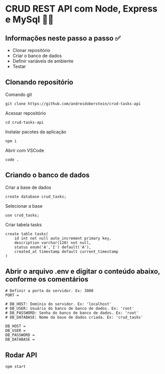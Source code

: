 # CRUD REST API com Node, Express e MySql 👨‍💻

## Informações neste passo a passo ✅
* Clonar repositório
* Criar o banco de dados
* Definir variáveis de ambiente
* Testar

## Clonando repositório
Comando git
```
git clone https://github.com/andreidoberstein/crud-tasks-api
```
Acessar repositório
```
cd crud-tasks-api
```
Instalar pacotes da aplicação
```
npm i
```
Abrir com VSCode
```
code .
```

## Criando o banco de dados
Criar a base de dados
```
create database crud_tasks;
```
Selecionar a base
```
use crud_tasks;
```
Criar tabela tasks
```
create table tasks(
    id int not null auto_increment primary key, 
    description varchar(120) not null,    
    status enum('A','I') default('A'),
    created_at timestamp default current_timestamp
)
```
## Abrir o arquivo .env e digitar o conteúdo abaixo, conforme os comentários
```
# Definir a porta do servidor. Ex: 3000
PORT = 

# DB_HOST: Domínio do servidor. Ex: 'localhost'
# DB_USER: Usuário do banco de banco de dados. Ex: 'root'
# DB_PASSWORD: Senha do banco de banco de dados. Ex: 'root'
# DB_DATABASE: Nome da base de dados criada. Ex: 'crud_tasks'

DB_HOST = 
DB_USER = 
DB_PASSWORD =
DB_DATABASE =
```

## Rodar API
```
npm start
```
